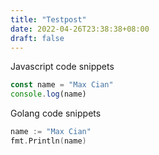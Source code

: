 ```yaml
---
title: "Testpost"
date: 2022-04-26T23:38:38+08:00
draft: false
---
```


Javascript code snippets

```javascript
const name = "Max Cian"
console.log(name)
```

Golang code snippets

```go
name := "Max Cian"
fmt.Println(name)
```
